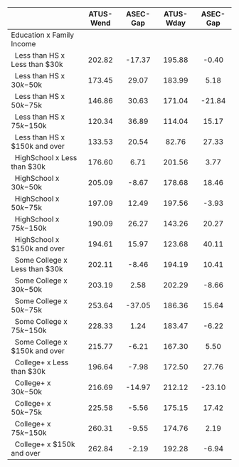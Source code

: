 
|                      |    ATUS-Wend |     ASEC-Gap |    ATUS-Wday |     ASEC-Gap |
| -------------------- | :----------: | :----------: | :----------: | :----------: |
| Education x Family Income |              |              |              |              |
| &nbsp;&nbsp;Less than HS x Less than $30k |       202.82 |       -17.37 |       195.88 |        -0.40 |
| &nbsp;&nbsp;Less than HS x $30k-$50k |       173.45 |        29.07 |       183.99 |         5.18 |
| &nbsp;&nbsp;Less than HS x $50k-$75k |       146.86 |        30.63 |       171.04 |       -21.84 |
| &nbsp;&nbsp;Less than HS x $75k-$150k |       120.34 |        36.89 |       114.04 |        15.17 |
| &nbsp;&nbsp;Less than HS x $150k and over |       133.53 |        20.54 |        82.76 |        27.33 |
| &nbsp;&nbsp;HighSchool x Less than $30k |       176.60 |         6.71 |       201.56 |         3.77 |
| &nbsp;&nbsp;HighSchool x $30k-$50k |       205.09 |        -8.67 |       178.68 |        18.46 |
| &nbsp;&nbsp;HighSchool x $50k-$75k |       197.09 |        12.49 |       197.56 |        -3.93 |
| &nbsp;&nbsp;HighSchool x $75k-$150k |       190.09 |        26.27 |       143.26 |        20.27 |
| &nbsp;&nbsp;HighSchool x $150k and over |       194.61 |        15.97 |       123.68 |        40.11 |
| &nbsp;&nbsp;Some College x Less than $30k |       202.11 |        -8.46 |       194.19 |        10.41 |
| &nbsp;&nbsp;Some College x $30k-$50k |       203.19 |         2.58 |       202.29 |        -8.66 |
| &nbsp;&nbsp;Some College x $50k-$75k |       253.64 |       -37.05 |       186.36 |        15.64 |
| &nbsp;&nbsp;Some College x $75k-$150k |       228.33 |         1.24 |       183.47 |        -6.22 |
| &nbsp;&nbsp;Some College x $150k and over |       215.77 |        -6.21 |       167.30 |         5.50 |
| &nbsp;&nbsp;College+ x Less than $30k |       196.64 |        -7.98 |       172.50 |        27.76 |
| &nbsp;&nbsp;College+ x $30k-$50k |       216.69 |       -14.97 |       212.12 |       -23.10 |
| &nbsp;&nbsp;College+ x $50k-$75k |       225.58 |        -5.56 |       175.15 |        17.42 |
| &nbsp;&nbsp;College+ x $75k-$150k |       260.31 |        -9.55 |       174.76 |         2.19 |
| &nbsp;&nbsp;College+ x $150k and over |       262.84 |        -2.19 |       192.28 |        -6.94 |

